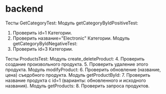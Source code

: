 # backend
Тесты GetCategoryTest:
Модуль getCategoryByIdPositiveTest:
 1. Проверить id=1 Категории.
 2. Проверить название="Electronic" Категории.
Модуль getCategoryByIdNegativeTest:
 3. Проверить id=3 Категории.

Тесты ProductsTest:
Модуль create_deleteProduct:
 4. Проверить создание произвольного продукта.
 5. Проверить удаление этого продукта.
Модуль modifyProduct:
 6. Проверить обновление (название, цена) съедобного продукта.
Модуль getProductById:
 7. Проверить название продукта с id=1 (варианты: обновленного и исходного названия).
Модуль getProducts:
 8. Проверить запроса продуктов.